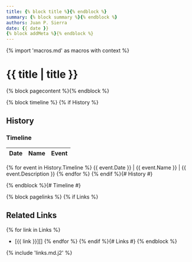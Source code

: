 ```yaml
---
title: {% block title %}{% endblock %}
summary: {% block summary %}{% endblock %}
authors: Juan P. Sierra
date: {{ date }}
{% block addMeta %}{% endblock %}
---
```

{% import 'macros.md' as macros with context %}

# {{ title | title }}

{% block pagecontent %}{% endblock %}

{% block timeline %}
{% if History %}
## History

### Timeline

Date | Name | Event
:---:|:----:|:----
{% for event in History.Timeline %}
{{ event.Date }} | {{ event.Name }} | {{ event.Description }}
{% endfor %}
{% endif %}{# History #}

{% endblock %}{# Timeline #}

{% block pagelinks %}
{% if Links %}
## Related Links

{% for link in Links %}
- [{{ link }}][]
{% endfor %}
{% endif %}{# Links #}
{% endblock %}

{% include 'links.md.j2' %}